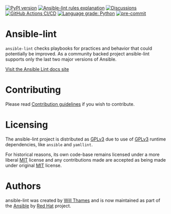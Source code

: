 [![PyPI version](https://img.shields.io/pypi/v/ansible-lint.svg)](https://pypi.org/project/ansible-lint)
[![Ansible-lint rules explanation](https://img.shields.io/badge/Ansible--lint-rules%20table-blue.svg)](https://ansible-lint.readthedocs.io/en/latest/default_rules)
[![Discussions](https://img.shields.io/badge/Discussions-gray.svg)](https://github.com/ansible/ansible-lint/discussions)
[![GitHub Actions CI/CD](https://github.com/ansible-community/ansible-lint/workflows/gh/badge.svg)](https://github.com/ansible/ansible-lint/actions?query=workflow%3Agh+branch%3Amain+event%3Apush)
[![Language grade: Python](https://img.shields.io/lgtm/grade/python/g/ansible-community/ansible-lint.svg?logo=lgtm&logoWidth=18)](https://lgtm.com/projects/g/ansible-community/ansible-lint/context:python)
[![pre-commit](https://img.shields.io/badge/pre--commit-enabled-brightgreen?logo=pre-commit&logoColor=white)](https://github.com/pre-commit/pre-commit)

# Ansible-lint

`ansible-lint` checks playbooks for practices and behavior that could
potentially be improved. As a community backed project ansible-lint supports
only the last two major versions of Ansible.

[Visit the Ansible Lint docs site](https://ansible-lint.readthedocs.io/en/latest/)

# Contributing

Please read [Contribution guidelines] if you wish to contribute.

# Licensing

The ansible-lint project is distributed as [GPLv3] due to use of [GPLv3] runtime
dependencies, like `ansible` and `yamllint`.

For historical reasons, its own code-base remains licensed under a more
liberal [MIT] license and any contributions made are accepted as being made
under original [MIT] license.

# Authors

ansible-lint was created by [Will Thames] and is now maintained as part of the
[Ansible] by [Red Hat] project.

[ansible]: https://ansible.com
[contribution guidelines]: https://ansible-lint.readthedocs.io/en/latest/contributing
[gplv3]: https://github.com/ansible-community/ansible-lint/blob/main/COPYING
[mit]: https://github.com/ansible-community/ansible-lint/blob/main/docs/licenses/LICENSE.mit.txt
[red hat]: https://redhat.com
[will thames]: https://github.com/willthames
